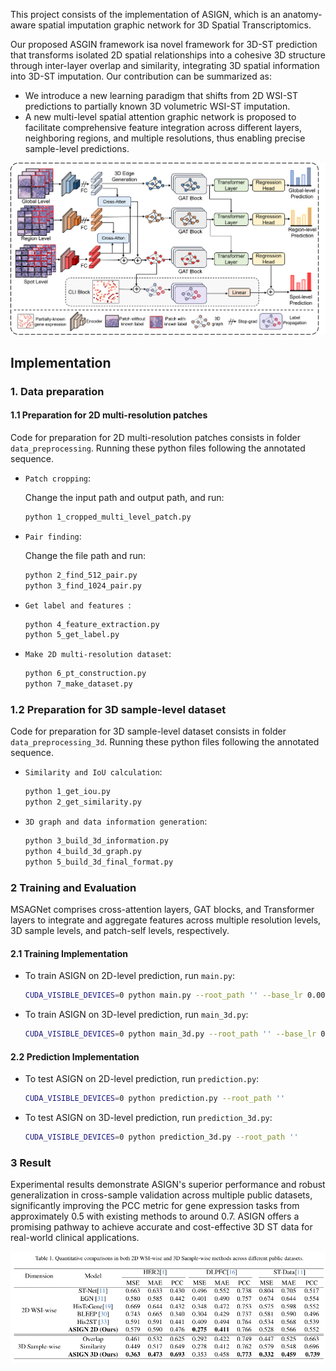 This project consists of the implementation of ASIGN, which is an anatomy-aware spatial imputation graphic network for 3D Spatial Transcriptomics.

Our proposed ASGIN framework isa novel framework for 3D-ST prediction that transforms isolated 2D spatial relationships into a cohesive 3D structure through inter-layer overlap and similarity, integrating 3D spatial information into 3D-ST imputation. Our contribution can be summarized as:

- We introduce a new learning paradigm that shifts from 2D WSI-ST predictions to partially known 3D volumetric WSI-ST imputation.
- A new multi-level spatial attention graphic network is proposed to facilitate comprehensive feature integration across different layers, neighboring regions, and multiple resolutions, thus enabling precise sample-level predictions.

![Figure_3_network_structure](./Figure/Figure_3_network_structure.png)

## Implementation

### 1. Data preparation

#### 1.1 Preparation for 2D multi-resolution patches

Code for preparation for 2D multi-resolution patches consists in folder `data_preprocessing`. Running these python files following the annotated sequence.

- `Patch cropping`: 

  Change the input path and output path, and run:

  ```bash
  python 1_cropped_multi_level_patch.py
  ```

- `Pair finding`:

  Change the file path and run:

  ```bash
  python 2_find_512_pair.py
  python 3_find_1024_pair.py
  ```

- `Get label and features `:

  ```bash
  python 4_feature_extraction.py
  python 5_get_label.py
  ```

- `Make 2D multi-resolution dataset`:

  ```bash
  python 6_pt_construction.py
  python 7_make_dataset.py
  ```

### 1.2 Preparation for 3D sample-level dataset

Code for preparation for 3D sample-level dataset consists in folder `data_preprocessing_3d`. Running these python files following the annotated sequence.

- `Similarity and IoU calculation`:

  ```bash
  python 1_get_iou.py
  python 2_get_similarity.py
  ```

- `3D graph and data information generation`:

  ```bash
  python 3_build_3d_information.py
  python 4_build_3d_graph.py
  python 5_build_3d_final_format.py
  ```

### 2 Training and Evaluation

MSAGNet comprises cross-attention layers, GAT blocks, and Transformer layers to integrate and aggregate features across multiple resolution levels, 3D sample levels, and patch-self levels, respectively. 


#### 2.1 Training Implementation

- To train ASIGN on 2D-level prediction, run `main.py`:

  ```bash
  CUDA_VISIBLE_DEVICES=0 python main.py --root_path '' --base_lr 0.0001 --batch_size 128
  ```

- To train ASIGN on 3D-level prediction, run `main_3d.py`:

  ```bash
  CUDA_VISIBLE_DEVICES=0 python main_3d.py --root_path '' --base_lr 0.0001 --batch_size 128
  ```

#### 2.2 Prediction Implementation

- To test ASIGN on 2D-level prediction, run `prediction.py`:

  ```bash
  CUDA_VISIBLE_DEVICES=0 python prediction.py --root_path ''
  ```

- To test ASIGN on 3D-level prediction, run `prediction_3d.py`:

  ```bash
  CUDA_VISIBLE_DEVICES=0 python prediction_3d.py --root_path ''
  ```

### 3 Result

Experimental results demonstrate ASIGN's superior performance and robust generalization in cross-sample validation across multiple public datasets, significantly improving the PCC metric for gene expression tasks from approximately 0.5 with existing methods to around 0.7. ASIGN offers a promising pathway to achieve accurate and cost-effective 3D ST data for real-world clinical applications.

![Figure_table_result](./Figure/Figure_table_result.png)
